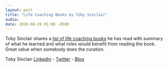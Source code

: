 ```yaml
---
layout: post
title: "Life Coaching Books by Toby Sinclair"
audio:
date: 2020-08-20 01:00 -0500
---
```


Toby Sinclair shares a [list of life coaching books](https://www.tobysinclair.com/post/5-best-books-about-life-coaching) he has read with summary of what he learned and what roles would benefit from reading the book. Great value when somebody does the curation.

Toby Sinclair [LinkedIn](https://www.linkedin.com/in/tobysinclair/) - [Twitter](https://twitter.com/TobySinclair_) - [Blog](https://www.tobysinclair.com/)
